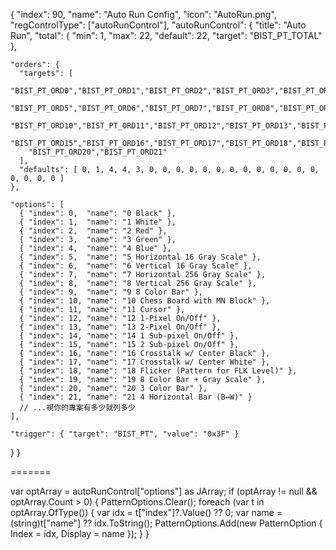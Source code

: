 {
  "index": 90,
  "name": "Auto Run Config",
  "icon": "AutoRun.png",
  "regControlType": ["autoRunControl"],
  "autoRunControl": {
    "title": "Auto Run",
    "total": { "min": 1, "max": 22, "default": 22, "target": "BIST_PT_TOTAL" },

    "orders": {
      "targets": [
        "BIST_PT_ORD0","BIST_PT_ORD1","BIST_PT_ORD2","BIST_PT_ORD3","BIST_PT_ORD4",
        "BIST_PT_ORD5","BIST_PT_ORD6","BIST_PT_ORD7","BIST_PT_ORD8","BIST_PT_ORD9",
        "BIST_PT_ORD10","BIST_PT_ORD11","BIST_PT_ORD12","BIST_PT_ORD13","BIST_PT_ORD14",
        "BIST_PT_ORD15","BIST_PT_ORD16","BIST_PT_ORD17","BIST_PT_ORD18","BIST_PT_ORD19",
        "BIST_PT_ORD20","BIST_PT_ORD21"
      ],
      "defaults": [ 0, 1, 4, 4, 3, 0, 0, 0, 0, 0, 0, 0, 0, 0, 0, 0, 0, 0, 0, 0, 0, 0 ]
    },

    "options": [
      { "index": 0,  "name": "0 Black" },
      { "index": 1,  "name": "1 White" },
      { "index": 2,  "name": "2 Red" },
      { "index": 3,  "name": "3 Green" },
      { "index": 4,  "name": "4 Blue" },
      { "index": 5,  "name": "5 Horizontal 16 Gray Scale" },
      { "index": 6,  "name": "6 Vertical 16 Gray Scale" },
      { "index": 7,  "name": "7 Horizontal 256 Gray Scale" },
      { "index": 8,  "name": "8 Vertical 256 Gray Scale" },
      { "index": 9,  "name": "9 8 Color Bar" },
      { "index": 10, "name": "10 Chess Board with MN Block" },
      { "index": 11, "name": "11 Cursor" },
      { "index": 12, "name": "12 1-Pixel On/Off" },
      { "index": 13, "name": "13 2-Pixel On/Off" },
      { "index": 14, "name": "14 1 Sub-pixel On/Off" },
      { "index": 15, "name": "15 2 Sub-pixel On/Off" },
      { "index": 16, "name": "16 Crosstalk w/ Center Black" },
      { "index": 17, "name": "17 Crosstalk w/ Center White" },
      { "index": 18, "name": "18 Flicker (Pattern for FLK Level)" },
      { "index": 19, "name": "19 8 Color Bar + Gray Scale" },
      { "index": 20, "name": "20 3 Color Bar" },
      { "index": 21, "name": "21 4 Horizontal Bar (B↔W)" }
      // ...視你的專案有多少就列多少
    ],

    "trigger": { "target": "BIST_PT", "value": "0x3F" }
  }
}


=======


var optArray = autoRunControl["options"] as JArray;
if (optArray != null && optArray.Count > 0) {
    PatternOptions.Clear();
    foreach (var t in optArray.OfType<JObject>()) {
        var idx  = t["index"]?.Value<int>() ?? 0;
        var name = (string)t["name"] ?? idx.ToString();
        PatternOptions.Add(new PatternOption { Index = idx, Display = name });
    }
}